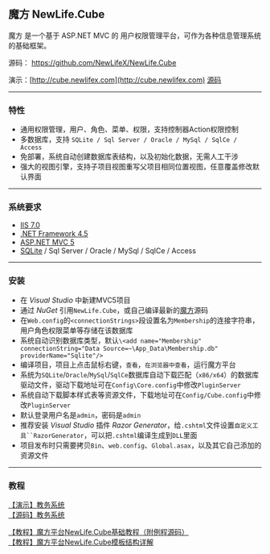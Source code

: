 ﻿## 魔方 NewLife.Cube
魔方 是一个基于 ASP.NET MVC 的 用户权限管理平台，可作为各种信息管理系统的基础框架。

源码： https://github.com/NewLifeX/NewLife.Cube  

演示：[http://cube.newlifex.com](http://cube.newlifex.com) [源码](http://git.newlifex.com/Stone/CubeDemo)  

---
### 特性
* 通用权限管理，用户、角色、菜单、权限，支持控制器Action权限控制
* 多数据库，支持 `SQLite / Sql Server / Oracle / MySql / SqlCe / Access` 
* 免部署，系统自动创建数据库表结构，以及初始化数据，无需人工干涉
* 强大的视图引擎，支持子项目视图重写父项目相同位置视图，任意覆盖修改默认界面

---
### 系统要求
* [IIS 7.0](http://www.iis.net/learn)
* [.NET Framework 4.5](http://www.microsoft.com/en-us/download/details.aspx?id=30653)
* [ASP.NET MVC 5](http://www.asp.net/mvc/tutorials/mvc-5)
* [SQLite](http://system.data.sqlite.org/index.html/doc/trunk/www/downloads.wiki) / Sql Server / Oracle / MySql / SqlCe / Access

---
### 安装
* 在 *Visual Studio* 中新建MVC5项目
* 通过 *NuGet* 引用`NewLife.Cube`，或自己编译最新的[魔方](https://github.com/NewLifeX/NewLife.Cube)源码
* 在`Web.config`的`<connectionStrings>`段设置名为`Membership`的连接字符串，用户角色权限菜单等存储在该数据库
* 系统自动识别数据库类型，默认`\<add name="Membership" connectionString="Data Source=~\App_Data\Membership.db" providerName="Sqlite"/>`
* 编译项目，项目上点击鼠标右键，`查看`，`在浏览器中查看`，运行魔方平台
* 系统为`SQLite`/`Oracle`/`MySql`/`SqlCe`数据库自动下载匹配（`x86/x64`）的数据库驱动文件，驱动下载地址可在`Config\Core.config`中修改`PluginServer`
* 系统自动下载脚本样式表等资源文件，下载地址可在`Config/Cube.config`中修改`PluginServer`
* 默认登录用户名是`admin`，密码是`admin`
* 推荐安装 *Visual Studio* 插件 *Razor Generator*，给`.cshtml`文件设置`自定义工具``RazorGenerator`，可以把`.cshtml`编译生成到`DLL`里面
* 项目发布时只需要拷贝`Bin`、`web.config`、`Global.asax`，以及其它自己添加的资源文件

---
### 教程
[【演示】教务系统](http://cube.newlifex.com)  
[【源码】教务系统](http://git.newlifex.com/Stone/CubeDemo)  

[【教程】魔方平台NewLife.Cube基础教程（附例程源码）](http://www.newlifex.com/showtopic-1483.aspx)  
[【教程】魔方平台NewLife.Cube模板结构详解](http://www.newlifex.com/showtopic-1491.aspx)  

